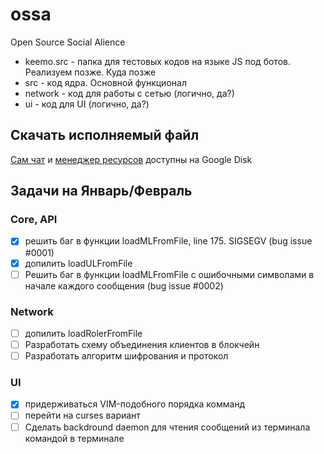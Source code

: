 # ossa
Open Source Social Alience

* keemo.src - папка для тестовых кодов на языке JS под ботов. Реализуем позже. Куда позже
* src - код ядра. Основной функционал
* network - код для работы с сетью (логично, да?)
* ui - код для UI (логично, да?)

## Скачать исполняемый файл
[Сам чат](https://drive.google.com/file/d/1a_IDv1pZulpkaI3KB8KAmspbyNlafeY_/view?usp=sharing) и
[менеджер ресурсов](https://drive.google.com/file/d/16fniIvitGigYiTRNTXNFYnpDqnDOg7g2/view?usp=sharing)
доступны на Google Disk

## Задачи на Январь/Февраль
### Core, API
- [x] решить баг в функции loadMLFromFile, line 175. SIGSEGV (bug issue #0001)
- [x] допилить loadULFromFile
- [ ] Решить баг в функции loadMLFromFile с ошибочными символами в начале каждого сообщения (bug issue #0002)
### Network
- [ ] допилить loadRolerFromFile
- [ ] Разработать схему объединения клиентов в блокчейн
- [ ] Разработать алгоритм шифрования и протокол
### UI
- [x] придерживаться VIM-подобного порядка комманд
- [ ] перейти на curses вариант
- [ ] Сделать backdround daemon для чтения сообщений из терминала командой в терминале
